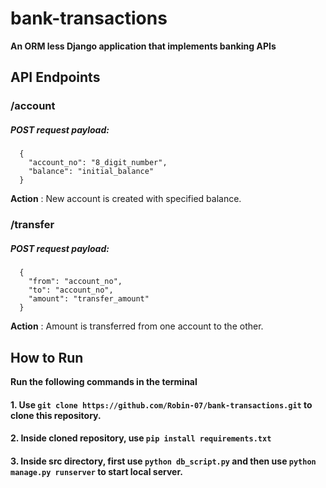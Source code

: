 # bank-transactions
**An ORM less Django application that implements banking APIs**
## API Endpoints
### /account
##### POST request payload: <br /> 
```
  { 
    "account_no": "8_digit_number",
    "balance": "initial_balance" 
  }
```
**Action** : New account is created with specified balance.
### /transfer
##### POST request payload: <br /> 
```
  { 
    "from": "account_no",
    "to": "account_no",
    "amount": "transfer_amount"
  }
```
**Action** : Amount is transferred from one account to the other.
## How to Run 
**Run the following commands in the terminal**
#### 1. Use `git clone https://github.com/Robin-07/bank-transactions.git` to clone this repository.
#### 2. Inside cloned repository, use `pip install requirements.txt`
#### 3. Inside src directory, first use `python db_script.py` and then use `python manage.py runserver` to start local server.
